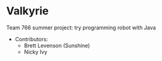 Valkyrie
========

Team 766 summer project: try programming robot with Java

* Contributors:
  * Brett Levenson (Sunshine)
  * Nicky Ivy
